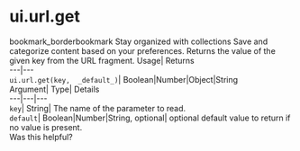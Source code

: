 
#  ui.url.get 
bookmark_borderbookmark Stay organized with collections  Save and categorize content based on your preferences.
Returns the value of the given key from the URL fragment. 
Usage| Returns  
---|---  
`ui.url.get(key,  _default_)`| Boolean|Number|Object|String  
Argument| Type| Details  
---|---|---  
`key`| String| The name of the parameter to read.  
`default`| Boolean|Number|String, optional| optional default value to return if no value is present.  
Was this helpful?

